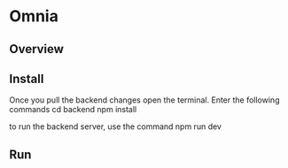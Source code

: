 # Omnia

## Overview

## Install
Once you pull the backend changes open the terminal.
Enter the following commands
cd backend
npm install

to run the backend server, use the command
npm run dev


## Run
